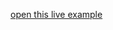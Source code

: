 
[open this live example](https://ar-js-org.github.io/.github/profile/aframe/examples/marker-based/basic.html) 
